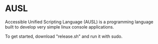 # AUSL
Accessible Unified Scripting Language (AUSL) is a programming language built to develop very simple linux console applications.


To get started, download "release.sh" and run it with sudo.
